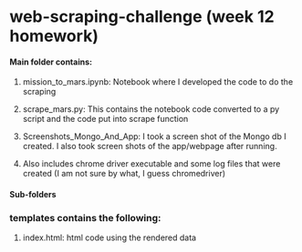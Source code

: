# web-scraping-challenge (week 12 homework)

#### Main folder contains:

1. mission_to_mars.ipynb:  Notebook where I developed the code to do the scraping

2. scrape_mars.py:  This contains the notebook code converted to a py script and the code put into scrape function

3. Screenshots_Mongo_And_App:  I took a screen shot of the Mongo db I created. I also took screen shots of the app/webpage after running.

4. Also includes chrome driver executable and some log files that were created (I am not sure by what, I guess chromedriver)

#### Sub-folders

### templates contains the following:

1. index.html: html code using the rendered data 
